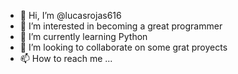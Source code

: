 - 👋 Hi, I’m @lucasrojas616
- 👀 I’m interested in becoming a great programmer
- 🌱 I’m currently learning Python 
- 💞️ I’m looking to collaborate on some grat proyects 
- 📫 How to reach me ...

<!---
lucasrojas616/lucasrojas616 is a ✨ special ✨ repository because its `README.md` (this file) appears on your GitHub profile.
You can click the Preview link to take a look at your changes.
--->
